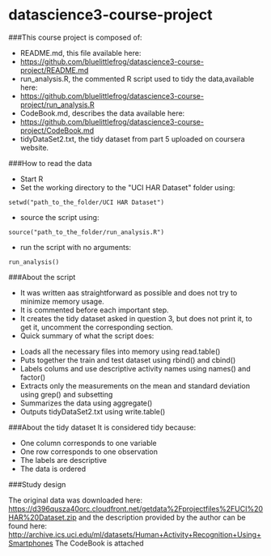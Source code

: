 datascience3-course-project
===========================


###This course project is composed of:
* README.md, this file available here: 
* https://github.com/bluelittlefrog/datascience3-course-project/README.md
* run_analysis.R, the commented R script used to tidy the data,available here:
* https://github.com/bluelittlefrog/datascience3-course-project/run_analysis.R
* CodeBook.md, describes the data available here: 
* https://github.com/bluelittlefrog/datascience3-course-project/CodeBook.md
* tidyDataSet2.txt, the tidy dataset from part 5 uploaded on coursera website.

###How to read the data
* Start R
* Set the working directory to the "UCI HAR Dataset" folder using:
```
setwd("path_to_the_folder/UCI HAR Dataset")
```
* source the script using:

```
source("path_to_the_folder/run_analysis.R")
```
* run the script with no arguments:
```
run_analysis()
```

###About the script
* It was written aas straightforward as possible and does not try to minimize memory usage.
* It is commented before each important step.
* It creates the tidy dataset asked in question 3, but does not print it, to get it, uncomment the corresponding section.
* Quick summary of what the script does:
 + Loads all the necessary files into memory using read.table()
 + Puts together the train and test dataset using rbind() and cbind()
 + Labels colums and use descriptive activity names using names() and factor()
 + Extracts only the measurements on the mean and standard deviation using grep() and subsetting
 + Summarizes the data using aggregate()
 + Outputs tidyDataSet2.txt using write.table()
 
###About the tidy dataset
It is considered tidy because:
* One column corresponds to one variable
* One row corresponds to one observation
* The labels are descriptive
* The data is ordered


###Study design
 

The original data was downloaded here: https://d396qusza40orc.cloudfront.net/getdata%2Fprojectfiles%2FUCI%20HAR%20Dataset.zip 
and the description provided by the author can be found here: http://archive.ics.uci.edu/ml/datasets/Human+Activity+Recognition+Using+Smartphones
The CodeBook is attached


